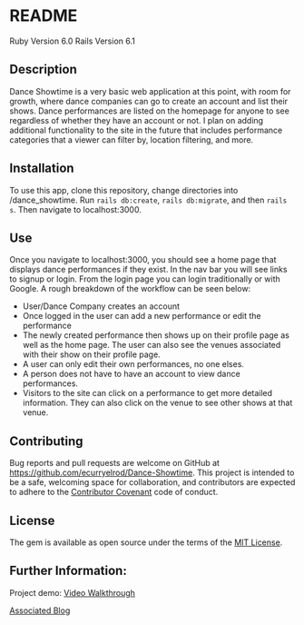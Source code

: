 # README

Ruby Version 6.0
Rails Version 6.1

## Description
Dance Showtime is a very basic web application at this point, with room for growth, where dance companies can go to create an account and list their shows. Dance performances are listed on the homepage for anyone to see regardless of whether they have an account or not. I plan on adding additional functionality to the site in the future that includes performance categories that a viewer can filter by, location filtering, and more.

## Installation
To use this app, clone this repository, change directories into /dance_showtime. Run `rails db:create`, `rails db:migrate`, and then `rails s`. Then navigate to localhost:3000.
## Use
Once you navigate to localhost:3000, you should see a home page that displays dance performances if they exist. In the nav bar you will see links to signup or login. From the login page you can login traditionally or with Google.
A rough breakdown of the workflow can be seen below:
- User/Dance Company creates an account
- Once logged in the user can add a new performance or edit the performance
- The newly created performance then shows up on their profile page as well as the home page. The user can also see the venues associated with their show on their profile page.
- A user can only edit their own performances, no one elses.
- A person does not have to have an account to view dance performances.
- Visitors to the site can click on a performance to get more detailed information. They can also click on the venue to see other shows at that venue.

## Contributing
Bug reports and pull requests are welcome on GitHub at https://github.com/ecurryelrod/Dance-Showtime. This project is intended to be a safe, welcoming space for collaboration, and contributors are expected to adhere to the [Contributor Covenant](http://contributor-covenant.org) code of conduct.

## License

The gem is available as open source under the terms of the [MIT License](https://opensource.org/licenses/MIT).

## Further Information:

Project demo:
[Video Walkthrough](https://www.youtube.com/watch?v=7XDrUUqYZG4&t=5s)

[Associated Blog](https://medium.com/p/11dd17b029ca/edit)